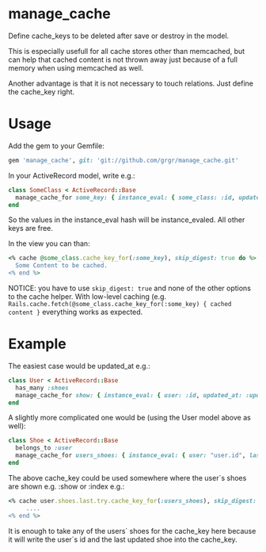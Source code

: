 # manage_cache

Define cache_keys to be deleted after save or destroy in the model.

This is especially usefull for all cache stores other than memcached, but can help that cached content is not thrown away just because of a full memory when using memcached as well.

Another advantage is that it is not necessary to touch relations. Just define the cache_key right.

# Usage

Add the gem to your Gemfile:

```ruby
gem 'manage_cache', git: 'git://github.com/grgr/manage_cache.git'
```

In your ActiveRecord model, write e.g.:

```ruby
class SomeClass < ActiveRecord::Base
  manage_cache_for some_key: { instance_eval: { some_class: :id, updated_at: :updated_at, another_key: :some_method } }
end
```
So the values in the instance_eval hash will be instance_evaled. All other keys are free.


In the view you can than:

```ruby
<% cache @some_class.cache_key_for(:some_key), skip_digest: true do %>
  Some Content to be cached.
<% end %>
```

NOTICE: you have to use `skip_digest: true` and none of the other options to the cache helper.
With low-level caching (e.g. `Rails.cache.fetch(@some_class.cache_key_for(:some_key) { cached content }` everything works as expected.

# Example

The easiest case would be updated_at e.g.: 

```ruby
class User < ActiveRecord::Base
  has_many :shoes
  manage_cache_for show: { instance_eval: { user: :id, updated_at: :updated_at }
end
```

A slightly more complicated one would be (using the User model above as well):
```ruby
class Shoe < ActiveRecord::Base
  belongs_to :user
  manage_cache_for users_shoes: { instance_eval: { user: "user.id", last_updated_shoe: "user.shoes.maximum(:updated_at)" } }
end
```


The above cache_key could be used somewhere where the user`s shoes are shown e.g. :show or :index e.g.:

```ruby
<% cache user.shoes.last.try.cache_key_for(:users_shoes), skip_digest: true do %>
     ....
<% end %>
```

It is enough to take any of the users\` shoes for the cache_key here because it will write the user\`s id 
and the last updated shoe into the cache_key.
